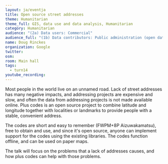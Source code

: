 ```yaml
---
layout: ja/eventja
title: Open source street addresses
theme: Humanitarian
theme_full: GIS, data use and data analysis, Humanitarian
category: Humanitarian
audience: "(2a) Data users: Commercial"
audience_full: "(1b) Data contributors: Public administration (open data, data feedback...), (2a) Data users: Commercial, (3a) Core OSM: OSM stack developers"
name: Doug Rinckes
organization: Google
twitter:
osm:
room: Main hall
tags:
  - turn14
youtube_recording:
---
```

Most people in the world live on an unnamed road. Lack of street addresses has many negative impacts, and addressing projects are expensive and slow, and often the data from addressing projects is not made available online. Plus codes is an open source project to combine latitude and longitude together with localities or landmarks to provide people with a stable, convenient address.

The codes are short and easy to remember (FWPM+8P Aizuwakamatsu), free to obtain and use, and since it's open source, anyone can implement support for the codes using the existing libraries. The codes function offline, and can be used on paper maps.

The talk will focus on the problems that a lack of addresses causes, and how plus codes can help with those problems.
